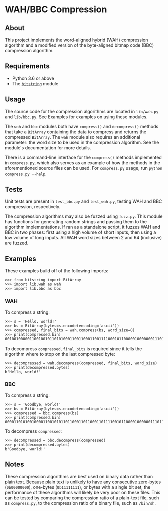 # WAH/BBC Compression

## About

This project implements the word-aligned hybrid (WAH) compression algorithm and a modified version of the byte-aligned bitmap code (BBC) compression algorithm.

## Requirements

* Python 3.6 or above
* The [`bitstring`](https://pypi.org/project/bitstring/) module

## Usage

The source code for the compression algorithms are located in `lib/wah.py` and `lib/bbc.py`. See Examples for examples on using these modules.

The `wah` and `bbc` modules both have `compress()` and `decompress()` methods that take a `BitArray` containing the data to compress and returns the compressed `BitArray`. The `wah` module also requires an additional parameter: the word size to be used in the compression algorithm. See the module's documentation for more details.

There is a command-line interface for the `compress()` methods implemented in `compress.py`, which also serves as an example of how the methods in the aforementioned source files can be used. For `compress.py` usage, run `python compress.py --help`.

## Tests

Unit tests are present in `test_bbc.py` and `test_wah.py`, testing WAH and BBC compression, respectively.

The compression algorithms may also be fuzzed using `fuzz.py`. This module has functions for generating random strings and passing them to the algorithm implementations. If ran as a standalone script, it fuzzes WAH and BBC in two phases: first using a high volume of short inputs, then using a low volume of long inputs. All WAH word sizes between 2 and 64 (inclusive) are fuzzed.

## Examples

These examples build off of the following imports:

```
>>> from bitstring import BitArray
>>> import lib.wah as wah
>>> import lib.bbc as bbc
```

### WAH

To compress a string:

```
>>> s = 'Hello, world!'
>>> bs = BitArray(bytes=s.encode(encoding='ascii'))
>>> compressed, final_bits = wah.compress(bs, word_size=8)
>>> print(compressed.bin)
001001000001100100101101010001100110001100111100010110000010000000111011010110110110111000100110011000110001000001000010
```

To decompress `compressed`, `final_bits` is required since it tells the algorithm where to stop on the last compressed byte:

```
>>> decompressed = wah.decompress(compressed, final_bits, word_size)
>>> print(decompressed.bytes)
b'Hello, world!'
```

### BBC

To compress a string:

```
>>> s = 'Goodbye, world!'
>>> bs = BitArray(bytes=s.encode(encoding='ascii'))
>>> compressed = bbc.compress(bs)
>>> print(compressed.bin)
0000110101001000011001010110110001101100011011110010110000100000011101110110111101110010011011000110010000100001
```

To decompress `compressed`:

```
>>> decompressed = bbc.decompress(compressed)
>>> print(decompressed.bytes)
b'Goodbye, world!'
```

## Notes

These compression algorithms are best used on binary data rather than plain text. Because plain text is unlikely to have any consecutive zero-bytes (`0b00000000`), one-bytes (`0b11111111`), or bytes with a single bit set, the performance of these algorithms will likely be very poor on these files. This can be tested by comparing the compression ratio of a plain-text file, such as `compress.py`, to the compression ratio of a binary file, such as `/bin/sh`.
